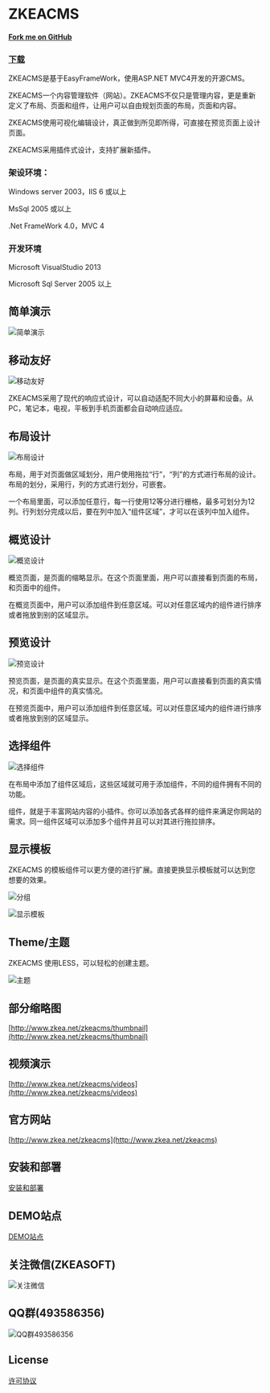 ﻿# ZKEACMS
#### [Fork me on GitHub](https://github.com/SeriaWei/ASP.NET-MVC-CMS)
### [下载](https://github.com/SeriaWei/ASP.NET-MVC-CMS/releases)
ZKEACMS是基于EasyFrameWork，使用ASP.NET MVC4开发的开源CMS。

ZKEACMS一个内容管理软件（网站）。ZKEACMS不仅只是管理内容，更是重新定义了布局、页面和组件，让用户可以自由规划页面的布局，页面和内容。

ZKEACMS使用可视化编辑设计，真正做到所见即所得，可直接在预览页面上设计页面。

ZKEACMS采用插件式设计，支持扩展新插件。

### 架设环境：

Windows server 2003，IIS 6 或以上

MsSql 2005 或以上

.Net FrameWork 4.0，MVC 4

### 开发环境

Microsoft VisualStudio 2013

Microsoft Sql Server 2005 以上

## 简单演示
![简单演示](http://ww3.sinaimg.cn/mw690/005zTNGqgw1f4wcc6gjqqg30dw08g4jr.gif)

## 移动友好
![移动友好](http://i1291.photobucket.com/albums/b560/SeriaWei/BlogPic/responsive_zps475ly5og.gif)

ZKEACMS采用了现代的响应式设计，可以自动适配不同大小的屏幕和设备。从PC，笔记本，电视，平板到手机页面都会自动响应适应。

## 布局设计
![布局设计](http://ww3.sinaimg.cn/large/005zTNGqgw1f3v8u05qhej31990mfn36.jpg)

布局，用于对页面做区域划分，用户使用拖拉“行”，“列”的方式进行布局的设计。布局的划分，采用行，列的方式进行划分，可嵌套。

一个布局里面，可以添加任意行，每一行使用12等分进行栅格，最多可划分为12列。行列划分完成以后，要在列中加入“组件区域”，才可以在该列中加入组件。

## 概览设计
![概览设计](http://ww4.sinaimg.cn/large/005zTNGqgw1f3v94xasyzj31370f6q7z.jpg)

概览页面，是页面的缩略显示。在这个页面里面，用户可以直接看到页面的布局，和页面中的组件。

在概览页面中，用户可以添加组件到任意区域。可以对任意区域内的组件进行排序或者拖放到别的区域显示。

## 预览设计
![预览设计](http://blog.zkea.net/wp-content/uploads/2016/03/pagedesign.png)

预览页面，是页面的真实显示。在这个页面里面，用户可以直接看到页面的真实情况，和页面中组件的真实情况。

在预览页面中，用户可以添加组件到任意区域。可以对任意区域内的组件进行排序或者拖放到别的区域显示。

## 选择组件
![选择组件](http://blog.zkea.net/wp-content/uploads/2016/04/select-widget.png)

在布局中添加了组件区域后，这些区域就可用于添加组件，不同的组件拥有不同的功能。

组件，就是于丰富网站内容的小插件。你可以添加各式各样的组件来满足你网站的需求。同一组件区域可以添加多个组件并且可以对其进行拖拉排序。
## 显示模板
ZKEACMS 的模板组件可以更方便的进行扩展。直接更换显示模板就可以达到您想要的效果。

![分组](http://blog.zkea.net/wp-content/uploads/2016/04/sectiongroup.jpg)

![显示模板](http://ww1.sinaimg.cn/large/005zTNGqgw1f3v9bmica1j30rj0ej0v9.jpg)

## Theme/主题
ZKEACMS 使用LESS，可以轻松的创建主题。

![主题](http://blog.zkea.net/wp-content/uploads/2016/04/theme.png)

## 部分缩略图
[http://www.zkea.net/zkeacms/thumbnail](http://www.zkea.net/zkeacms/thumbnail)

## 视频演示
[http://www.zkea.net/zkeacms/videos](http://www.zkea.net/zkeacms/videos)

## 官方网站
[http://www.zkea.net/zkeacms](http://www.zkea.net/zkeacms)
## 安装和部署
[安装和部署](http://blog.zkea.net/2015/09/install-ZKEACMS/)
## DEMO站点
[DEMO站点](http://demo.zkea.net/)
## 关注微信(ZKEASOFT)
![关注微信](http://blog.zkea.net/wp-content/uploads/2016/03/263801921375bdf2.jpg)
## QQ群(493586356)
![QQ群493586356](http://blog.zkea.net/wp-content/uploads/2016/03/00c84f6600d8c3e0.jpg)
## License
[许可协议](http://www.zkea.net/licenses)
